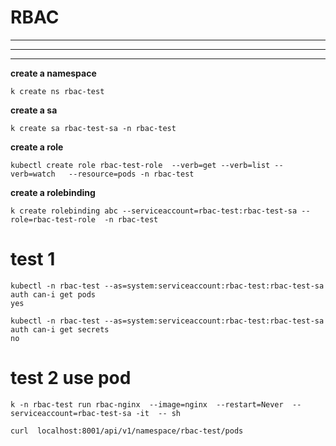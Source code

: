 # RBAC

****
****
****




**create a namespace**
```
k create ns rbac-test

```
**create a sa**
```
k create sa rbac-test-sa -n rbac-test
```
**create a role**
```
kubectl create role rbac-test-role  --verb=get --verb=list --verb=watch   --resource=pods -n rbac-test
```
**create a rolebinding**
```
k create rolebinding abc --serviceaccount=rbac-test:rbac-test-sa --role=rbac-test-role  -n rbac-test
```


#  test 1

```
kubectl -n rbac-test --as=system:serviceaccount:rbac-test:rbac-test-sa auth can-i get pods
yes
```

```
kubectl -n rbac-test --as=system:serviceaccount:rbac-test:rbac-test-sa auth can-i get secrets
no
```



#  test 2  use pod 


```
k -n rbac-test run rbac-nginx  --image=nginx  --restart=Never  --serviceaccount=rbac-test-sa -it  -- sh
```


```
curl  localhost:8001/api/v1/namespace/rbac-test/pods
```




